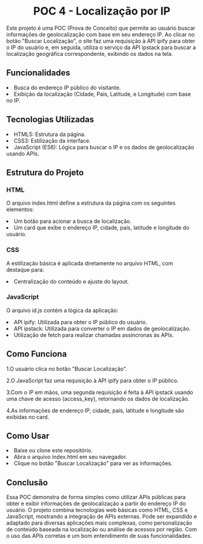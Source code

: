 

<h1 align="center">POC 4 - Localização por IP </h1>

<p>Este projeto é uma POC (Prova de Conceito) que permite ao usuário buscar informações de geolocalização com base em seu endereço IP. Ao clicar no botão "Buscar Localização", o site faz uma requisição à API ipify para obter o IP do usuário e, em seguida, utiliza o serviço da API ipstack para buscar a localização geográfica correspondente, exibindo os dados na tela.</p>

<h2>Funcionalidades</h2>
<li>Busca do endereço IP público do visitante.</li>
<li>Exibição da localização (Cidade, País, Latitude, e Longitude) com base no IP.</li>

<h2>Tecnologias Utilizadas</h2>

<li>HTML5: Estrutura da página.</li>
<li>CSS3: Estilização da interface.</li>
<li>JavaScript (ES6): Lógica para buscar o IP e os dados de geolocalização usando APIs.</li>

<h2>Estrutura do Projeto</h2>

<h3>HTML</h3>
<p>O arquivo index.html define a estrutura da página com os seguintes elementos:</p>
<li>Um botão para acionar a busca de localização.</li>
<li>Um card que exibe o endereço IP, cidade, país, latitude e longitude do usuário.</li>

<h3>CSS</h3>
<p>A estilização básica é aplicada diretamente no arquivo HTML, com destaque para:</p>
<li>Centralização do conteúdo e ajuste do layout.</li>

<h3>JavaScript</h3>
<p>O arquivo id.js contém a lógica da aplicação:</p>
<li>API ipify: Utilizada para obter o IP público do usuário.</li>
<li>API ipstack: Utilizada para converter o IP em dados de geolocalização.</li>
<li>Utilização de fetch para realizar chamadas assíncronas às APIs.</li>

<h2>Como Funciona</h2>

<p>1.O usuário clica no botão "Buscar Localização".</p>
<p>2.O JavaScript faz uma requisição à API ipify para obter o IP público.</p>
<p>3.Com o IP em mãos, uma segunda requisição é feita à API ipstack usando uma chave de acesso (access_key), retornando os dados de localização.</p>
<p>4.As informações de endereço IP, cidade, país, latitude e longitude são exibidas no card.</p>

<h2>Como Usar</h2>
<li>Baixe ou clone este repositório.</li>
<li>Abra o arquivo index.html em seu navegador.</li>
<li>Clique no botão "Buscar Localização" para ver as informações.</li>

<h2>Conclusão</h2>
<p>Essa POC demonstra de forma simples como utilizar APIs públicas para obter e exibir informações de geolocalização a partir do endereço IP do usuário. O projeto combina tecnologias web básicas como HTML, CSS e JavaScript, mostrando a integração de APIs externas. Pode ser expandido e adaptado para diversas aplicações mais complexas, como personalização de conteúdo baseada na localização ou análise de acessos por região. Com o uso das APIs corretas e um bom entendimento de suas funcionalidades.</p>

